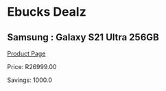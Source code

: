 
# Ebucks Dealz
## Samsung : Galaxy S21 Ultra 256GB
[Product Page](https://www.ebucks.com/web/shop/productSelected.do?prodId=1075254262&catId=714947548)

Price: R26999.00

Savings: 1000.0


	